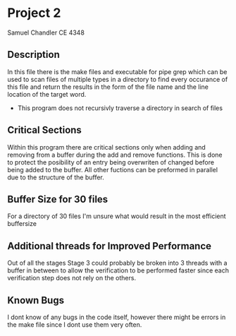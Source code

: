 # Project 2 
Samuel Chandler 
CE 4348

## Description
In this file there is the make files and executable for pipe grep which can be used to scan files of multiple types in a directory to find every occurance of this file and return the results in the form of the file name and the line location of the target word. 

- This program does not recursivly traverse a directory in search of files 

## Critical Sections 
Within this program there are critical sections only when adding and removing from a buffer during the add and remove functions. This is done to protect the posibility of an entry being overwriten of changed before being added to the buffer. All other fuctions can be preformed in parallel due to the structure of the buffer.

## Buffer Size for 30 files
For a directory of 30 files I'm unsure what would result in the most efficient buffersize

## Additional threads for Improved Performance
Out of all the stages Stage 3 could probably be broken into 3 threads with a buffer in between to allow the verification to be performed faster since each verification step does not rely on the others. 

## Known Bugs
I dont know of any bugs in the code itself, however there might be errors in the make file since I dont use them very often. 

